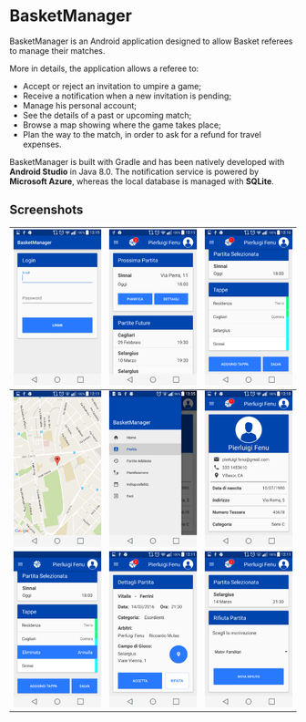 # BasketManager

BasketManager is an Android application designed to allow Basket referees to manage their matches.

More in details, the application allows a referee to:

* Accept or reject an invitation to umpire a game;
* Receive a notification when a new invitation is pending;
* Manage his personal account;
* See the details of a past or upcoming match;
* Browse a map showing where the game takes place;
* Plan the way to the match, in order to ask for a refund for travel expenses.

BasketManager is built with Gradle and has been natively developed with **Android Studio** in Java 8.0.
The notification service is powered by **Microsoft Azure**, whereas the local database is managed with **SQLite**.

## Screenshots

![Login](./img/login.png) | ![Home](./img/home.png) | ![Plan](./img/plan.png)
------------------------|-------------------------|------------------------
![Map](./img/map.png) | ![Menu](./img/side-menu.png) | ![Profile](./img/profile.png)
![Deleted](./img/deleted.png) | ![Details](./img/match-details.png) | ![Reject](./img/reject.png)
